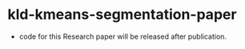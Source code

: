 # kld-kmeans-segmentation-paper

- code for this Research paper will be released after publication.
